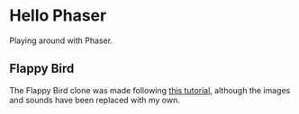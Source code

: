 # Hello Phaser
Playing around with Phaser.

## Flappy Bird
The Flappy Bird clone was made following
[this tutorial](http://www.lessmilk.com/tutorial/flappy-bird-phaser-1), although
the images and sounds have been replaced with my own.
